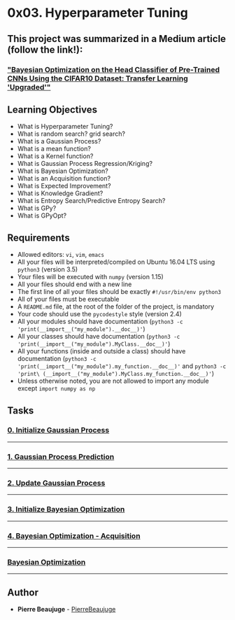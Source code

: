# 0x03. Hyperparameter Tuning

## This project was summarized in a Medium article (follow the link!):
### ["Bayesian Optimization on the Head Classifier of Pre-Trained CNNs Using the CIFAR10 Dataset: Transfer Learning 'Upgraded'"](https://medium.com/@pierre.beaujuge/bayesian-optimization-on-the-head-classifier-of-pre-trained-cnns-using-the-cifar10-dataset-48c440b67b2c)

## Learning Objectives

- What is Hyperparameter Tuning?
- What is random search? grid search?
- What is a Gaussian Process?
- What is a mean function?
- What is a Kernel function?
- What is Gaussian Process Regression/Kriging?
- What is Bayesian Optimization?
- What is an Acquisition function?
- What is Expected Improvement?
- What is Knowledge Gradient?
- What is Entropy Search/Predictive Entropy Search?
- What is GPy?
- What is GPyOpt?

## Requirements

- Allowed editors: `vi`, `vim`, `emacs`
- All your files will be interpreted/compiled on Ubuntu 16.04 LTS using `python3` (version 3.5)
- Your files will be executed with `numpy` (version 1.15)
- All your files should end with a new line
- The first line of all your files should be exactly `#!/usr/bin/env python3`
- All of your files must be executable
- A `README.md` file, at the root of the folder of the project, is mandatory
- Your code should use the `pycodestyle` style (version 2.4)
- All your modules should have documentation (`python3 -c 'print(__import__("my_module").__doc__)'`)
- All your classes should have documentation (`python3 -c 'print(__import__("my_module").MyClass.__doc__)'`)
- All your functions (inside and outside a class) should have documentation (`python3 -c 'print(__import__("my_module").my_function.__doc__)'` and `python3 -c 'print\
(__import__("my_module").MyClass.my_function.__doc__)'`)
- Unless otherwise noted, you are not allowed to import any module except `import numpy as np`

## Tasks

### [0. Initialize Gaussian Process](./0-gp.py)

---

### [1. Gaussian Process Prediction](./1-gp.py)

---

### [2. Update Gaussian Process](./2-gp.py)

---

### [3. Initialize Bayesian Optimization](./3-bayes_opt.py)

---

### [4. Bayesian Optimization - Acquisition](./4-bayes_opt.py)

---

### [Bayesian Optimization](./5-bayes_opt.py)

---

## Author

- **Pierre Beaujuge** - [PierreBeaujuge](https://github.com/PierreBeaujuge)